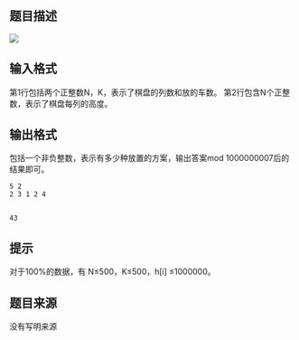 

## 题目描述

![](./2166/file/pic1.jpg)

## 输入格式
第1行包括两个正整数N，K，表示了棋盘的列数和放的车数。 
第2行包含N个正整数，表示了棋盘每列的高度。 
## 输出格式
包括一个非负整数，表示有多少种放置的方案，输出答案mod 
1000000007后的结果即可。 
 

```input1
5 2 
2 3 1 2 4 


```
```output1
43 
```

## 提示
对于100%的数据，有 N≤500，K≤500，h[i] ≤1000000。
## 题目来源
没有写明来源


